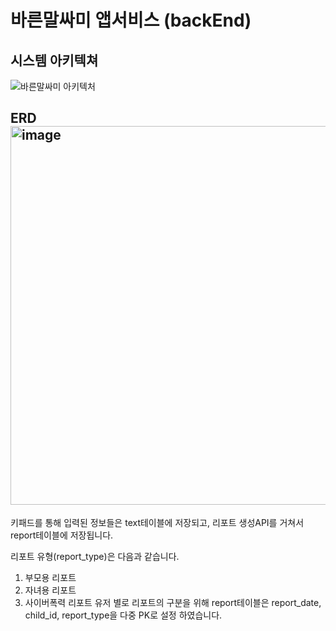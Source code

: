 # 바른말싸미 앱서비스 (backEnd)
## 시스템 아키텍쳐
![바른말싸미 아키텍처](https://github.com/user-attachments/assets/df64ade0-5d76-4cf1-be00-1e27c55f3884)
## ERD <img width="606" alt="image" src="https://github.com/user-attachments/assets/78573b27-f9bd-4c96-b30d-02be58a8ff89">

키패드를 통해 입력된 정보들은 text테이블에 저장되고, 리포트 생성API를 거쳐서 report테이블에 저장됩니다.

리포트 유형(report_type)은 다음과 같습니다.
  1. 부모용 리포트
  2. 자녀용 리포트
  3. 사이버폭력 리포트
유저 별로 리포트의 구분을 위해 report테이블은 report_date, child_id, report_type을 다중 PK로 설정 하였습니다. 
